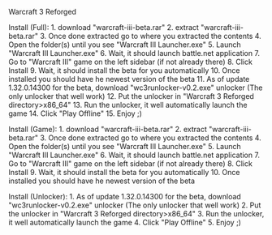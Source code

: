 Warcraft 3 Reforged

  Install (Full): 
    1. download "warcraft-iii-beta.rar"
    2. extract "warcraft-iii-beta.rar"
    3. Once done extracted go to where you extracted the contents
    4. Open the folder(s) until you see "Warcraft III Launcher.exe"
    5. Launch "Warcraft III Launcher.exe"
    6. Wait, it should launch battle.net application
    7. Go to "Warcraft III" game on the left sidebar (if not already there)
    8. Click Install
    9. Wait, it should install the beta for you automatically
    10. Once installed you should have he newest version of the beta
    11. As of update 1.32.0.14300 for the beta, download "wc3runlocker-v0.2.exe" unlocker (The only unlocker that well work)
    12. Put the unlocker in "Warcraft 3 Reforged directory>x86_64"
    13. Run the unlocker, it well automatically launch the game
    14. Click "Play Offline"
    15. Enjoy ;)
    
  Install (Game):
    1. download "warcraft-iii-beta.rar"
    2. extract "warcraft-iii-beta.rar"
    3. Once done extracted go to where you extracted the contents
    4. Open the folder(s) until you see "Warcraft III Launcher.exe"
    5. Launch "Warcraft III Launcher.exe"
    6. Wait, it should launch battle.net application
    7. Go to "Warcraft III" game on the left sidebar (if not already there)
    8. Click Install
    9. Wait, it should install the beta for you automatically
    10. Once installed you should have he newest version of the beta
    
  Install (Unlocker):
    1. As of update 1.32.0.14300 for the beta, download "wc3runlocker-v0.2.exe" unlocker (The only unlocker that well work)
    2. Put the unlocker in "Warcraft 3 Reforged directory>x86_64"
    3. Run the unlocker, it well automatically launch the game
    4. Click "Play Offline"
    5. Enjoy ;)
